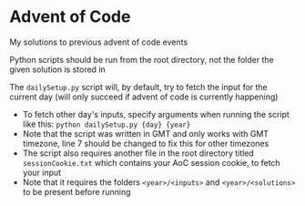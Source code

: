 # Advent of Code

My solutions to previous advent of code events

Python scripts should be run from the root directory, not the folder the given solution is stored in

The `dailySetup.py` script will, by default, try to fetch the input for the current day (will only succeed if advent of code is currently happening)
- To fetch other day's inputs, specify arguments when running the script like this: `python dailySetup.py {day} {year}`
- Note that the script was written in GMT and only works with GMT timezone, line 7 should be changed to fix this for other timezones
- The script also requires another file in the root directory titled `sessionCookie.txt` which contains your AoC session cookie, to fetch your input
- Note that it requires the folders `<year>/<inputs>` and `<year>/<solutions>` to be present before running